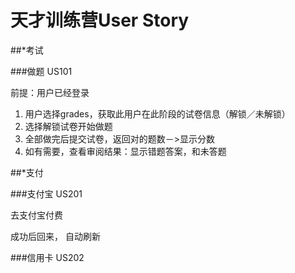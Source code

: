 # 天才训练营User Story

##*考试

###做题 US101

前提：用户已经登录

1. 用户选择grades，获取此用户在此阶段的试卷信息（解锁／未解锁）
2. 选择解锁试卷开始做题
3. 全部做完后提交试卷，返回对的题数－>显示分数
4. 如有需要，查看审阅结果：显示错题答案，和未答题



##*支付

###支付宝 US201

去支付宝付费

成功后回来， 自动刷新


###信用卡 US202
